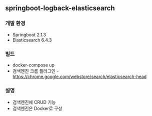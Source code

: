 ## springboot-logback-elasticsearch

### 개발 환경
* Springboot 2.1.3
* Elasticsearch 6.4.3

### 빌드
* docker-compose up
* 검색엔진 크롬 플러그인 - https://chrome.google.com/webstore/search/elasticsearch-head

### 설명
* 검색엔진에 CRUD 기능
* 검색엔진은 Docker로 구성
